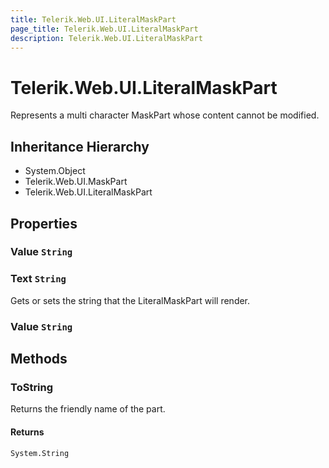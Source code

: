 ```yaml
---
title: Telerik.Web.UI.LiteralMaskPart
page_title: Telerik.Web.UI.LiteralMaskPart
description: Telerik.Web.UI.LiteralMaskPart
---
```


# Telerik.Web.UI.LiteralMaskPart

Represents a multi character MaskPart whose content cannot be modified.

## Inheritance Hierarchy

* System.Object
* Telerik.Web.UI.MaskPart
* Telerik.Web.UI.LiteralMaskPart

## Properties

###  Value `String`

###  Text `String`

Gets or sets the string that the LiteralMaskPart will render.

###  Value `String`

## Methods

###  ToString

Returns the friendly name of the part.

#### Returns

`System.String` 

